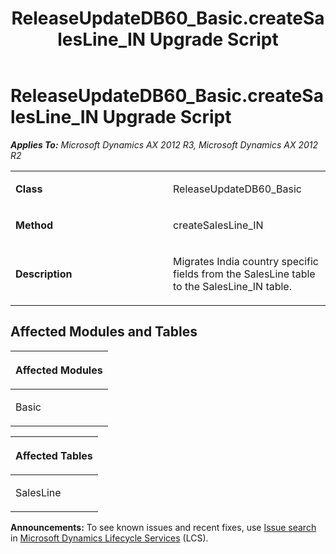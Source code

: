 ﻿---
title: ReleaseUpdateDB60_Basic.createSalesLine_IN Upgrade Script
TOCTitle: ReleaseUpdateDB60_Basic.createSalesLine_IN Upgrade Script
ms:assetid: 60b2e609-07ac-27a1-2057-b0503da5687d
ms:mtpsurl: https://msdn.microsoft.com/en-us/library/JJ719057(v=AX.60)
ms:contentKeyID: 49708597
ms.date: 05/18/2015
mtps_version: v=AX.60
---

# ReleaseUpdateDB60\_Basic.createSalesLine\_IN Upgrade Script 


_**Applies To:** Microsoft Dynamics AX 2012 R3, Microsoft Dynamics AX 2012 R2_

<table>
<colgroup>
<col style="width: 50%" />
<col style="width: 50%" />
</colgroup>
<tbody>
<tr class="odd">
<td><p><strong>Class</strong></p></td>
<td><p>ReleaseUpdateDB60_Basic</p></td>
</tr>
<tr class="even">
<td><p><strong>Method</strong></p></td>
<td><p>createSalesLine_IN</p></td>
</tr>
<tr class="odd">
<td><p><strong>Description</strong></p></td>
<td><p>Migrates India country specific fields from the SalesLine table to the SalesLine_IN table.</p></td>
</tr>
</tbody>
</table>


## Affected Modules and Tables

<table>
<colgroup>
<col style="width: 100%" />
</colgroup>
<thead>
<tr class="header">
<th><p>Affected Modules</p></th>
</tr>
</thead>
<tbody>
<tr class="odd">
<td><p>Basic</p></td>
</tr>
</tbody>
</table>


<table>
<colgroup>
<col style="width: 100%" />
</colgroup>
<thead>
<tr class="header">
<th><p>Affected Tables</p></th>
</tr>
</thead>
<tbody>
<tr class="odd">
<td><p>SalesLine</p></td>
</tr>
</tbody>
</table>

  
**Announcements:** To see known issues and recent fixes, use [Issue search](http://go.microsoft.com/fwlink/?linkid=389258) in [Microsoft Dynamics Lifecycle Services](http://go.microsoft.com/fwlink/?linkid=306505) (LCS).

